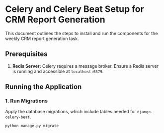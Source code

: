 # Celery and Celery Beat Setup for CRM Report Generation

This document outlines the steps to install and run the components for the weekly CRM report generation task.

## Prerequisites

1.  **Redis Server:** Celery requires a message broker. Ensure a Redis server is running and accessible at `localhost:6379`.

## Running the Application

### 1. Run Migrations

Apply the database migrations, which include tables needed for `django-celery-beat`.

```bash
python manage.py migrate